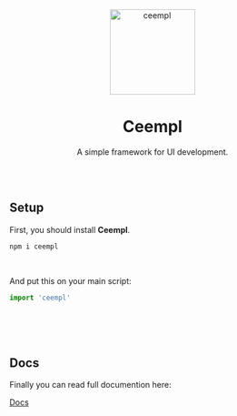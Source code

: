 <div align="center">
  <a href="http://ceempl.com" target="_blank"> 
    <img src="https://i.ibb.co/Kx20swD/ceempl.png" alt="ceempl" height="150" />
  </a>
  <h1><b> Ceempl </b></h1>
  <p>A simple framework for UI development.</p>
</div>

<br>
<br>

## Setup
First, you should install <b>Ceempl</b>.

```terminal
npm i ceempl
```
<br>
 
And put this on your main script:

```javascript
import 'ceempl'
```

<br>
<br>
<br>

## Docs

Finally you can read full documention here:

[Docs](http://ceempl.com)

